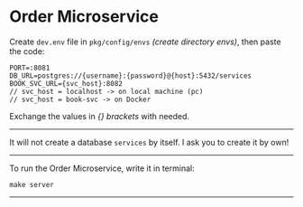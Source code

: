 # Order Microservice
Create `dev.env` file in `pkg/config/envs` _(create directory envs)_, then paste the code:

```env
PORT=:8081
DB_URL=postgres://{username}:{password}@{host}:5432/services
BOOK_SVC_URL={svc_host}:8082
// svc_host = localhost -> on local machine (pc)
// svc_host = book-svc -> on Docker 
```

Exchange the values in _{} brackets_ with needed.

---

It will not create a database `services` by itself. I ask you to create it by own!

---

To run the Order Microservice, write it in terminal:
```
make server
```

---
